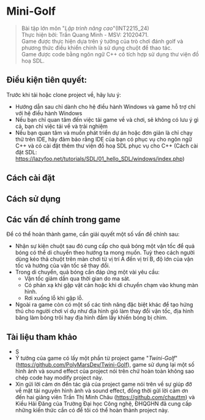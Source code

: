 # Mini-Golf
> Bài tập lớn môn "_Lập trình nâng cao_"(INT2215_24)  
> Thực hiện bởi: Trần Quang Minh - MSV: 21020471.  
> Game được thực hiện dựa trên ý tưởng của trò chơi đánh golf và phương thức điều khiển chính là sử dụng chuột để thao tác.  
> Game được code bằng ngôn ngữ C++ có tích hợp sử dụng thư viện đồ hoạ SDL. 
## Điều kiện tiên quyết:  
Trước khi tải hoặc clone project về, hãy lưu ý:  
* Hướng dẫn sau chỉ dành cho hệ điều hành Windows và game hỗ trợ chỉ với hệ điều hành Windows
* Nếu bạn chỉ quan tâm đến việc tải game về và chơi, sẽ không có lưu ý gì cả, bạn chỉ việc tải về và trải nghiệm
* Nếu bạn quan tâm và muốn phát triển dự án hoặc đơn giản là chỉ chạy thử trên IDE, hãy đảm bảo rằng IDE của bạn có phục vụ cho ngôn ngữ C++ và có cài đặt thêm thư viện đồ hoạ SDL phục vụ cho C++ (Cách cài đặt SDL: https://lazyfoo.net/tutorials/SDL/01_hello_SDL/windows/index.php)
## Cách cài đặt
## Cách sử dụng

## Các vấn đề chính trong game
Để có thể hoàn thành game, cần giải quyết một số vấn đề chính sau:
- Nhận sự kiện chuột sau đó cung cấp cho quả bóng một vận tốc để quả bóng có thể di chuyển theo hướng ta mong muốn. Tuỳ theo cách người dùng kéo thả chuột trên màn chơi từ vị trí A đến vị trí B, độ lớn của vận tốc và hướng của vận tốc sẽ thay đổi.
- Trong di chuyển, quả bóng cần đáp ứng một vài yêu cầu:
  + Vận tốc giảm dần qua thời gian do ma sát.
  + Có phản xạ khi gặp vật cản hoặc khi di chuyển chạm vào khung màn hình.
  + Rơi xuống lỗ khi gặp lỗ.
- Ngoài ra game còn có một số các tính năng đặc biệt khác để tạo hứng thú cho người chơi ví dụ như địa hình gió làm thay đổi vận tốc, địa hình băng làm bóng trôi hay địa hình đầm lầy khiến bóng bị chìm.
## Tài liệu tham khảo
- S
- Ý tưởng của game có lấy một phần từ project game "_Twini-Golf_" (https://github.com/PolyMarsDev/Twini-Golf), game sử dụng lại một số hình ảnh và sound effect của project nói trên chứ hoàn toàn không sao chép code hay modify project này.
- Xin gửi lời cảm ơn đến tác giả của project game nói trên về sự giúp đỡ về mặt tài nguyên hình ảnh và sound effect, đồng thời gửi lời cảm ơn đến hai giảng viên Trần Thị Minh Châu (https://github.com/chauttm) và Kiều Hải Đăng của Trường Đại học Công nghệ, ĐHQGHN đã cung cấp những kiến thức cần có để tôi có thể hoàn thành project này.
